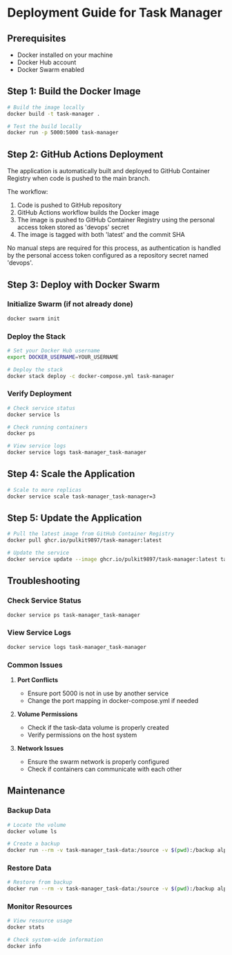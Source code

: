 # Deployment Guide for Task Manager

## Prerequisites

- Docker installed on your machine
- Docker Hub account
- Docker Swarm enabled

## Step 1: Build the Docker Image

```bash
# Build the image locally
docker build -t task-manager .

# Test the build locally
docker run -p 5000:5000 task-manager
```

## Step 2: GitHub Actions Deployment

The application is automatically built and deployed to GitHub Container Registry when code is pushed to the main branch.

The workflow:
1. Code is pushed to GitHub repository
2. GitHub Actions workflow builds the Docker image
3. The image is pushed to GitHub Container Registry using the personal access token stored as 'devops' secret
4. The image is tagged with both 'latest' and the commit SHA

No manual steps are required for this process, as authentication is handled by the personal access token configured as a repository secret named 'devops'.

## Step 3: Deploy with Docker Swarm

### Initialize Swarm (if not already done)
```bash
docker swarm init
```

### Deploy the Stack
```bash
# Set your Docker Hub username
export DOCKER_USERNAME=YOUR_USERNAME

# Deploy the stack
docker stack deploy -c docker-compose.yml task-manager
```

### Verify Deployment
```bash
# Check service status
docker service ls

# Check running containers
docker ps

# View service logs
docker service logs task-manager_task-manager
```

## Step 4: Scale the Application

```bash
# Scale to more replicas
docker service scale task-manager_task-manager=3
```

## Step 5: Update the Application

```bash
# Pull the latest image from GitHub Container Registry
docker pull ghcr.io/pulkit9897/task-manager:latest

# Update the service
docker service update --image ghcr.io/pulkit9897/task-manager:latest task-manager_task-manager
```

## Troubleshooting

### Check Service Status
```bash
docker service ps task-manager_task-manager
```

### View Service Logs
```bash
docker service logs task-manager_task-manager
```

### Common Issues

1. **Port Conflicts**
   - Ensure port 5000 is not in use by another service
   - Change the port mapping in docker-compose.yml if needed

2. **Volume Permissions**
   - Check if the task-data volume is properly created
   - Verify permissions on the host system

3. **Network Issues**
   - Ensure the swarm network is properly configured
   - Check if containers can communicate with each other

## Maintenance

### Backup Data
```bash
# Locate the volume
docker volume ls

# Create a backup
docker run --rm -v task-manager_task-data:/source -v $(pwd):/backup alpine tar czf /backup/task-data-backup.tar.gz -C /source .
```

### Restore Data
```bash
# Restore from backup
docker run --rm -v task-manager_task-data:/source -v $(pwd):/backup alpine sh -c "cd /source && tar xzf /backup/task-data-backup.tar.gz"
```

### Monitor Resources
```bash
# View resource usage
docker stats

# Check system-wide information
docker info
```